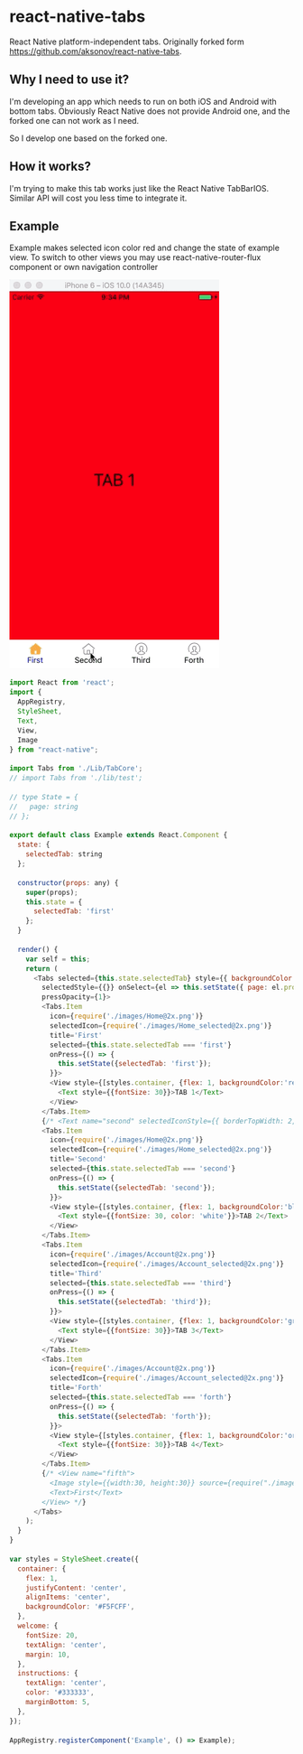 # react-native-tabs
React Native platform-independent tabs. Originally forked form https://github.com/aksonov/react-native-tabs.

## Why I need to use it?
I'm developing an app which needs to run on both iOS and Android with bottom tabs. Obviously React Native does not provide Android one, and the forked one can not work as I need.

So I develop one based on the forked one.

## How it works?
I'm trying to make this tab works just like the React Native TabBarIOS. Similar API will cost you less time to integrate it.

## Example
Example makes selected icon color red and change the state of example view. To switch to other views you may use react-native-router-flux component or own navigation controller

![demo-2](./RN_TAB.gif)

```javascript
import React from 'react';
import {
  AppRegistry,
  StyleSheet,
  Text,
  View,
  Image
} from "react-native";

import Tabs from './Lib/TabCore';
// import Tabs from './lib/test';

// type State = {
//   page: string
// };

export default class Example extends React.Component {
  state: {
    selectedTab: string
  };

  constructor(props: any) {
    super(props);
    this.state = {
      selectedTab: 'first'
    };
  }

  render() {
    var self = this;
    return (
      <Tabs selected={this.state.selectedTab} style={{ backgroundColor: 'white' }}
        selectedStyle={{}} onSelect={el => this.setState({ page: el.props.name }) }
        pressOpacity={1}>
        <Tabs.Item
          icon={require('./images/Home@2x.png')}
          selectedIcon={require('./images/Home_selected@2x.png')}
          title='First'
          selected={this.state.selectedTab === 'first'}
          onPress={() => {
            this.setState({selectedTab: 'first'});
          }}>
          <View style={[styles.container, {flex: 1, backgroundColor:'red'}]}>
            <Text style={{fontSize: 30}}>TAB 1</Text>
          </View>
        </Tabs.Item>
        {/* <Text name="second" selectedIconStyle={{ borderTopWidth: 2, borderTopColor: 'red' }}>Second</Text> */}
        <Tabs.Item
          icon={require('./images/Home@2x.png')}
          selectedIcon={require('./images/Home_selected@2x.png')}
          title='Second'
          selected={this.state.selectedTab === 'second'}
          onPress={() => {
            this.setState({selectedTab: 'second'});
          }}>
          <View style={[styles.container, {flex: 1, backgroundColor:'blue'}]}>
            <Text style={{fontSize: 30, color: 'white'}}>TAB 2</Text>
          </View>
        </Tabs.Item>
        <Tabs.Item
          icon={require('./images/Account@2x.png')}
          selectedIcon={require('./images/Account_selected@2x.png')}
          title='Third'
          selected={this.state.selectedTab === 'third'}
          onPress={() => {
            this.setState({selectedTab: 'third'});
          }}>
          <View style={[styles.container, {flex: 1, backgroundColor:'green'}]}>
            <Text style={{fontSize: 30}}>TAB 3</Text>
          </View>
        </Tabs.Item>
        <Tabs.Item
          icon={require('./images/Account@2x.png')}
          selectedIcon={require('./images/Account_selected@2x.png')}
          title='Forth'
          selected={this.state.selectedTab === 'forth'}
          onPress={() => {
            this.setState({selectedTab: 'forth'});
          }}>
          <View style={[styles.container, {flex: 1, backgroundColor:'orange'}]}>
            <Text style={{fontSize: 30}}>TAB 4</Text>
          </View>
        </Tabs.Item>
        {/* <View name="fifth">
          <Image style={{width:30, height:30}} source={require("./images/Account@2x.png")}/>
          <Text>First</Text>
        </View> */}
      </Tabs>
    );
  }
}

var styles = StyleSheet.create({
  container: {
    flex: 1,
    justifyContent: 'center',
    alignItems: 'center',
    backgroundColor: '#F5FCFF',
  },
  welcome: {
    fontSize: 20,
    textAlign: 'center',
    margin: 10,
  },
  instructions: {
    textAlign: 'center',
    color: '#333333',
    marginBottom: 5,
  },
});

AppRegistry.registerComponent('Example', () => Example);

```
